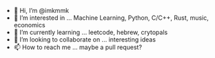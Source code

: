 - 👋 Hi, I’m @imkmmk
- 👀 I’m interested in ... Machine Learning, Python, C/C++, Rust, music, economics
- 🌱 I’m currently learning ... leetcode, hebrew, crytopals
- 💞️ I’m looking to collaborate on ... interesting ideas
- 📫 How to reach me ... maybe a pull request?

<!---
imkmmk/imkmmk is a ✨ special ✨ repository because its `README.md` (this file) appears on your GitHub profile.
You can click the Preview link to take a look at your changes.
--->

